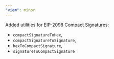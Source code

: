 ```yaml
---
"viem": minor
---
```


Added utilities for EIP-2098 Compact Signatures: 
- `compactSignatureToHex`,
- `compactSignatureToSignature`,
- `hexToCompactSignature`,
- `signatureToCompactSignature`

